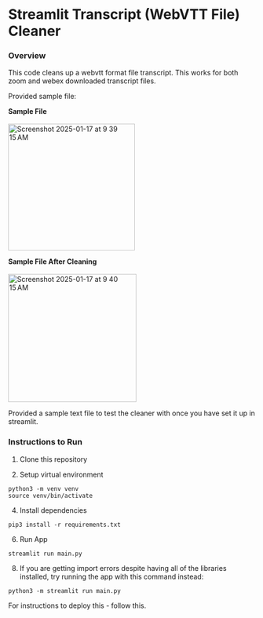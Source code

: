 # Streamlit Transcript (WebVTT File) Cleaner

### Overview

This code cleans up a webvtt format file transcript. This works for both zoom and webex downloaded transcript files. 

Provided sample file: 

**Sample File** <br /> <br />
<img width="258" alt="Screenshot 2025-01-17 at 9 39 15 AM" src="https://github.com/user-attachments/assets/6414a23b-45ff-4523-bffd-aa23e7702c43" /> <br />

**Sample File After Cleaning**<br /> <br />
<img width="261" alt="Screenshot 2025-01-17 at 9 40 15 AM" src="https://github.com/user-attachments/assets/40856106-8f9b-46d3-ab02-b8faf57eaf0c" /><br />

Provided a sample text file to test the cleaner with once you have set it up in streamlit.

### Instructions to Run
1. Clone this repository
   
2. Setup virtual environment
```
python3 -m venv venv
source venv/bin/activate
``` 
4. Install dependencies
```
pip3 install -r requirements.txt
``` 

6. Run App
```
streamlit run main.py
``` 

8. If you are getting import errors despite having all of the libraries installed, try running the app with this command instead:
```
python3 -m streamlit run main.py
``` 

For instructions to deploy this - follow this. 
